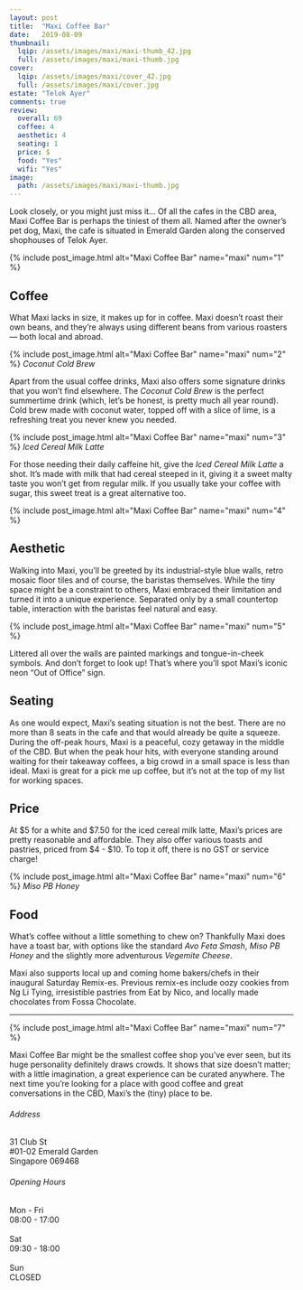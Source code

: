 ```yaml
---
layout: post
title:  "Maxi Coffee Bar"
date:   2019-08-09
thumbnail:
  lqip: /assets/images/maxi/maxi-thumb_42.jpg
  full: /assets/images/maxi/maxi-thumb.jpg
cover:
  lqip: /assets/images/maxi/cover_42.jpg
  full: /assets/images/maxi/cover.jpg
estate: "Telok Ayer"
comments: true
review:
  overall: 69
  coffee: 4
  aesthetic: 4
  seating: 1
  price: $
  food: "Yes"
  wifi: "Yes"
image:
  path: /assets/images/maxi/maxi-thumb.jpg
---
```


Look closely, or you might just miss it… Of all the cafes in the CBD area, Maxi Coffee Bar is perhaps the tiniest of them all<!--more-->. Named after the owner’s pet dog, Maxi, the cafe is situated in Emerald Garden along the conserved shophouses of Telok Ayer.

{% include post_image.html
  alt="Maxi Coffee Bar"
  name="maxi"
  num="1"
%}

## Coffee
What Maxi lacks in size, it makes up for in coffee. Maxi doesn’t roast their own beans, and they’re always using different beans from various roasters — both local and abroad.

{% include post_image.html
  alt="Maxi Coffee Bar"
  name="maxi"
  num="2"
%}
_Coconut Cold Brew_

Apart from the usual coffee drinks, Maxi also offers some signature drinks that you won’t find elsewhere. The _Coconut Cold Brew_ is the perfect summertime drink (which, let’s be honest, is pretty much all year round). Cold brew made with coconut water, topped off with a slice of lime, is a refreshing treat you never knew you needed.

{% include post_image.html
  alt="Maxi Coffee Bar"
  name="maxi"
  num="3"
%}
_Iced Cereal Milk Latte_

For those needing their daily caffeine hit, give the _Iced Cereal Milk Latte_ a shot. It’s made with milk that had cereal steeped in it, giving it a sweet malty taste you won’t get from regular milk. If you usually take your coffee with sugar, this sweet treat is a great alternative too.

{% include post_image.html
  alt="Maxi Coffee Bar"
  name="maxi"
  num="4"
%}

## Aesthetic
Walking into Maxi, you’ll be greeted by its industrial-style blue walls, retro mosaic floor tiles and of course, the baristas themselves. While the tiny space might be a constraint to others, Maxi embraced their limitation and turned it into a unique experience. Separated only by a small countertop table, interaction with the baristas feel natural and easy.

{% include post_image.html
  alt="Maxi Coffee Bar"
  name="maxi"
  num="5"
%}

Littered all over the walls are painted markings and tongue-in-cheek symbols. And don’t forget to look up! That’s where you’ll spot Maxi’s iconic neon “Out of Office” sign.

## Seating
As one would expect, Maxi’s seating situation is not the best. There are no more than 8 seats in the cafe and that would already be quite a squeeze. During the off-peak hours, Maxi is a peaceful, cozy getaway in the middle of the CBD. But when the peak hour hits, with everyone standing around waiting for their takeaway coffees, a big crowd in a small space is less than ideal. Maxi is great for a pick me up coffee, but it’s not at the top of my list for working spaces.

## Price
At $5 for a white and $7.50 for the iced cereal milk latte, Maxi’s prices are pretty reasonable and affordable. They also offer various toasts and pastries, priced from $4 - $10. To top it off, there is no GST or service charge!

{% include post_image.html
  alt="Maxi Coffee Bar"
  name="maxi"
  num="6"
%}
_Miso PB Honey_

## Food
What’s coffee without a little something to chew on? Thankfully Maxi does have a toast bar, with options like the standard _Avo Feta Smash_, _Miso PB Honey_ and the slightly more adventurous _Vegemite Cheese_.

Maxi also supports local up and coming home bakers/chefs in their inaugural Saturday Remix-es. Previous remix-es include oozy cookies from Ng Li Tying, irresistible pastries from Eat by Nico, and locally made chocolates from Fossa Chocolate.

<hr class="text-divider">

{% include post_image.html
  alt="Maxi Coffee Bar"
  name="maxi"
  num="7"
%}

Maxi Coffee Bar might be the smallest coffee shop you’ve ever seen, but its huge personality definitely draws crowds. It shows that size doesn’t matter; with a little imagination, a great experience can be curated anywhere. The next time you’re looking for a place with good coffee and great conversations in the CBD, Maxi’s the (tiny) place to be.

<div class="info">
  <div class="info__address">
    <h6>Address</h6>
    <p>
      31 Club St<!--
      --><br>
      #01-02 Emerald Garden<!--
      --><br>
      Singapore 069468
    </p>
  </div>
  <div class="info__opening">
    <h6>Opening Hours</h6>
    <p>
      Mon - Fri
      <br>
      08:00 - 17:00
      <br><br>
      Sat
      <br>
      09:30 - 18:00
      <br><br>
      Sun
      <br>
      CLOSED
    </p>
  </div>
</div>